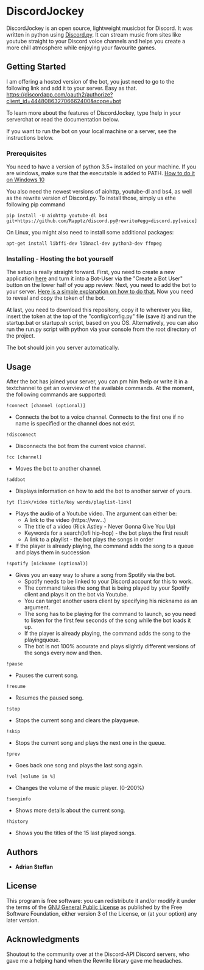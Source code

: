 # DiscordJockey

DiscordJockey is an open source, lightweight musicbot for Discord. It was written in python using [Discord.py](https://discordpy.readthedocs.io/en/rewrite/). It can stream music from sites like youtube straight to your Discord voice channels and helps you create a more chill atmosphere while enjoying your favourite games.

## Getting Started

I am offering a hosted version of the bot, you just need to go to the following link and add it to your server. Easy as that.
https://discordapp.com/oauth2/authorize?client_id=444808632706662400&scope=bot

To learn more about the features of DiscordJockey, type !help in your serverchat or read the documentation below.

If you want to run the bot on your local machine or a server, see the instructions below.

### Prerequisites

You need to have a version of python 3.5+ installed on your machine.
If you are windows, make sure that the executable is added to PATH. [How to do it on Windows 10](https://stackoverflow.com/questions/44272416/how-to-add-a-folder-to-path-environment-variable-in-windows-10-with-screensho)

You also need the newest versions of aiohttp, youtube-dl and bs4, as well as the rewrite version of Discord.py. To install those, simply us ethe following pip command
```
pip install -U aiohttp youtube-dl bs4 git+https://github.com/Rapptz/discord.py@rewrite#egg=discord.py[voice]
```

On Linux, you might also need to install some additional packages:

```
apt-get install libffi-dev libnacl-dev python3-dev ffmpeg
```

### Installing - Hosting the bot yourself

The setup is really straight forward. First, you need to create a new application [here](https://discordapp.com/developers/applications/me) and turn it into a Bot-User via the "Create a Bot User" button on the lower half of you app review. Next, you need to add the bot to your server. [Here is a simple explanation on how to do that.](https://github.com/jagrosh/MusicBot/wiki/Adding-Your-Bot-To-Your-Server) Now you need to reveal and copy the token of the bot.

At last, you need to download this repository, copy it to wherever you like, insert the token at the top of the "config/config.py" file (save it) and run the startup.bat or startup.sh script, based on you OS. Alternatively, you can also run the run.py script with python via your console from the root directory of the project. 


The bot should join you server automatically.

## Usage

After the bot has joined your server, you can pm him !help or write it in a textchannel to get an overview of the available commands. At the moment, the following commands are supported:

```
!connect [channel (optional)]
```

* Connects the bot to a voice channel. Connects to the first one if no name is specified or the channel does not exist.

```
!disconnect
```

* Disconnects the bot from the current voice channel.

```
!cc [channel]
```

* Moves the bot to another channel.

```
!addbot
```

* Displays information on how to add the bot to another server of yours.

```
!yt [link/video title/key words/playlist-link]
```

* Plays the audio of a Youtube video. The argument can either be:
    - A link to the video (https://ww...)
    - The title of a video (Rick Astley - Never Gonna Give You Up)
    - Keywords for a search(lofi hip-hop) - the bot plays the first result
    - A link to a playlist - the bot plays the songs in order
* If the player is already playing, the command adds the song to a queue and plays them in succession
 
```
!spotify [nickname (optional)]
```

* Gives you an easy way to share a song from Spotify via the bot.
    * Spotify needs to be linked to your Discord account for this to work.
    * The command takes the song that is being played by your Spotify client and plays it on the bot via Youtube.
    * You can target another users client by specifying his nickname as an argument.
    * The song has to be playing for the command to launch, so you need to listen for the first few seconds of the song while the bot loads it up.
    * If the player is already playing, the command adds the song to the playingqueue.
    * The bot is not 100% accurate and plays slightly different versions of the songs every now and then.
    
```
!pause
```

* Pauses the current song.

```
!resume
```

* Resumes the paused song.

```
!stop
```

* Stops the current song and clears the playqueue.

```
!skip
```

* Stops the current song and plays the next one in the queue.

```
!prev
```

* Goes back one song and plays the last song again.

```
!vol [volume in %]
```

* Changes the volume of the music player. (0-200%)

```
!songinfo
```

* Shows more details about the current song.

```
!history
```

* Shows you the titles of the 15 last played songs.


## Authors

* **Adrian Steffan**


## License

This program is free software: you can redistribute it and/or modify
it under the terms of the [GNU General Public License](LICENSE.txt) as published by
the Free Software Foundation, either version 3 of the License, or
(at your option) any later version.

## Acknowledgments

Shoutout to the community over at the Discord-API Discord servers, who gave me a helping hand when the Rewrite library gave me headaches.

